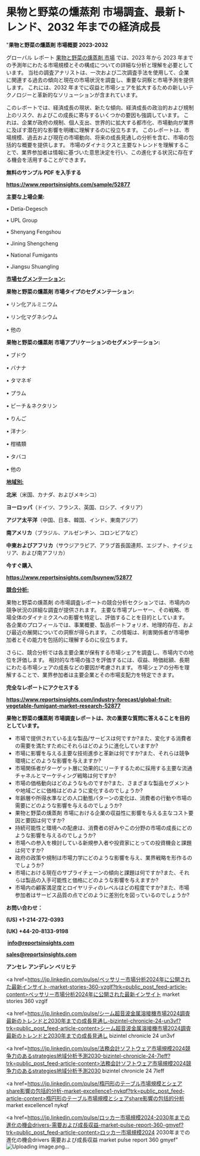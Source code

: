 # 果物と野菜の燻蒸剤 市場調査、最新トレンド、2032 年までの経済成長

"<strong>果物と野菜の燻蒸剤 市場概要 2023-2032</strong>

グローバル レポート <a href=https://www.reportsinsights.com/sample/52877>果物と野菜の燻蒸剤 市場</a> では、2023 年から 2023 年までの予測年にわたる市場規模とその構成についての詳細な分析と理解を必要としています。 当社の調査アナリストは、一次および二次調査手法を使用して、企業に関連する過去の傾向と現在の市場状況を調査し、重要な洞察と市場予測を提供します。 これには、2032 年までに収益と市場シェアを拡大​​するための新しいテクノロジーと革新的なソリューションが含まれています。

このレポートでは、経済成長の現状、新たな傾向、経済成長の政治的および規制上のリスク、およびこの成長に寄与するいくつかの要因も強調しています。 これは、企業が政府の規制、個人支出、世界的に拡大する都市化、市場動向が業界に及ぼす潜在的な影響を明確に理解するのに役立ちます。 このレポートは、市場規模、過去および現在の市場動向、将来の成長見通しの分析を含む、市場の包括的な概要を提供します。 市場のダイナミクスと主要なトレンドを理解することで、業界参加者は情報に基づいた意思決定を行い、この進化する状況に存在する機会を活用することができます。

<strong><b>無料のサンプル PDF を入手する</b></strong>

<a href=https://www.reportsinsights.com/sample/52877><strong><u>https://www.reportsinsights.com/sample/52877</u></strong></a>

<strong>主要な上場企業:</strong>

• Detia-Degesch

• UPL Group

• Shenyang Fengshou

• Jining Shengcheng

• National Fumigants

• Jiangsu Shuangling

<strong><u>市場セグメンテーション</u></strong><strong><u>:</u></strong>

<strong>果物と野菜の燻蒸剤 市場タイプのセグメンテーション:</strong>

• リン化アルミニウム

• リン化マグネシウム

• 他の

<strong>果物と野菜の燻蒸剤 市場アプリケーションのセグメンテーション:</strong>

• ブドウ

• バナナ

• タマネギ

• プラム

• ピーチ＆ネクタリン

• りんご

• 洋ナシ

• 柑橘類

• タバコ

• 他の

<strong><u>地域別</u></strong><strong><u>:</u></strong>

<strong>北米</strong>（米国、カナダ、およびメキシコ）

<strong>ヨーロッパ</strong>（ドイツ、フランス、英国、ロシア、イタリア）

<strong>アジア太平洋</strong>（中国、日本、韓国、インド、東南アジア）

<strong>南アメリカ</strong>（ブラジル、アルゼンチン、コロンビアなど）

<strong>中東およびアフリカ</strong>（サウジアラビア、アラブ首長国連邦、エジプト、ナイジェリア、および南アフリカ）

<strong>今すぐ購入</strong>

<a href=https://www.reportsinsights.com/buynow/52877><strong><u>https://www.reportsinsights.com/buynow/52877</u></strong></a>

<strong><u>競合分析:</u></strong>

果物と野菜の燻蒸剤 の市場調査レポートの競合分析セクションでは、市場内の競争状況の詳細な調査が提供されます。 主要な市場プレーヤー、その戦略、市場全体のダイナミクスへの影響を特定し、評価することを目的としています。 各企業のプロフィールでは、事業概要、製品ポートフォリオ、地理的存在、および最近の展開についての洞察が得られます。 この情報は、利害関係者が市場参加者とその能力を包括的に理解するのに役立ちます。

さらに、競合分析では各主要企業が保有する市場シェアを調査し、市場内での地位を評価します。 相対的な市場の強さを評価するには、収益、時価総額、長期にわたる市場シェアの成長などの要因が考慮されます。 市場シェアの分布を理解することで、業界参加者は主要企業とその市場支配力を特定できます。

<strong>完全なレポートにアクセスする</strong>

<a href=https://www.reportsinsights.com/industry-forecast/global-fruit-vegetable-fumigant-market-research-52877><strong><u><b>https://www.reportsinsights.com/industry-forecast/global-fruit-vegetable-fumigant-market-research-52877</b></u></strong></a>

<strong><b>果物と野菜の燻蒸剤 市場調査レポートは、次の重要な質問に答えることを目的としています。</b></strong>
<ul>
  <li>市場で提供されている主な製品/サービスは何ですか?また、変化する消費者の需要を満たすためにそれらはどのように進化していますか?</li>
  <li>市場に影響を与える主要な技術進歩と革新は何ですか?また、それらは競争環境にどのような影響を与えますか?</li>
  <li>市場関係者がターゲット層に効果的にリーチするために採用する主要な流通チャネルとマーケティング戦略は何ですか?</li>
  <li>市場の価格動向はどのようなものですか?また、さまざまな製品セグメントや地域ごとに価格はどのように変化するのでしょうか?</li>
  <li>年齢層や所得水準などの人口動態パターンの変化は、消費者の行動や市場の需要にどのような影響を与えるのでしょうか?</li>
  <li>果物と野菜の燻蒸剤 市場における企業の収益性に影響を与える主なコスト要因と要因は何ですか?</li>
  <li>持続可能性と環境への配慮は、消費者の好みやこの分野の市場の成長にどのような影響を与えるのでしょうか?</li>
  <li>市場への参入を検討している新規参入者や投資家にとっての投資機会と課題は何ですか?</li>
  <li>政府の政策や規制は市場力学にどのような影響を与え、業界戦略を形作るのでしょうか?</li>
  <li>市場における現在のサプライチェーンの傾向と課題は何ですか?また、それらは製品の入手可能性と価格にどのような影響を与えますか?</li>
  <li>市場内の顧客満足度とロイヤリティのレベルはどの程度ですか?また、市場参加者はサービス品質の点でどのように差別化を図っているのでしょうか?</li>
</ul>
<strong>お問い合わせ：</strong>

<strong>(US) +1-214-272-0393</strong>

<strong>(UK) +44-20-8133-9198</strong>

<strong> </strong><a href=info@reportsinsights.com><strong><u>info@reportsinsights.com</u></strong></a>

<a href=sales@reportsinsights.com><strong><u>sales@reportsinsights.com</u></strong></a>

<strong>アンセレ アンデレン ベリヒテ</strong>

<a href=https://jp.linkedin.com/pulse/ペッサリー市場分析2024年に公開された最新インサイト-market-stories-360-vzglf?trk=public_post_feed-article-content>ペッサリー市場分析2024年に公開された最新インサイト market stories 360 vzglf</a>

<a href=https://jp.linkedin.com/pulse/シーム超音波金属溶接機市場2024調査最新のトレンドと2030年までの成長見通し-bizintel-chronicle-24-un3vf?trk=public_post_feed-article-content>シーム超音波金属溶接機市場2024調査最新のトレンドと2030年までの成長見通し bizintel chronicle 24 un3vf</a>

<a href=https://jp.linkedin.com/pulse/法務会計ソフトウェア市場規模2024競争力のあるstrategies地域分析予測2030-bizintel-chronicle-24-7leff?trk=public_post_feed-article-content>法務会計ソフトウェア市場規模2024競争力のあるstrategies地域分析予測2030 bizintel chronicle 24 7leff</a>

<a href=https://jp.linkedin.com/pulse/楕円形のテーブル市場規模とシェアshare影響の包括的分析-market-excellence1-nykqf?trk=public_post_feed-article-content>楕円形のテーブル市場規模とシェアshare影響の包括的分析 market excellence1 nykqf</a>

<a href=https://jp.linkedin.com/pulse/ロッカー市場規模2024-2030年までの進化の機会drivers-需要および成長収益-market-pulse-report-360-gmyef?trk=public_post_feed-article-content>ロッカー市場規模2024 2030年までの進化の機会drivers 需要および成長収益 market pulse report 360 gmyef</a>"
![Uploading image.png…]()
